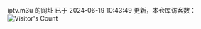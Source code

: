 iptv.m3u 的网址 已于 2024-06-19 10:43:49 更新，本仓库访客数：![Visitor's Count](https://profile-counter.glitch.me/pxiptv_TV/count.svg)
